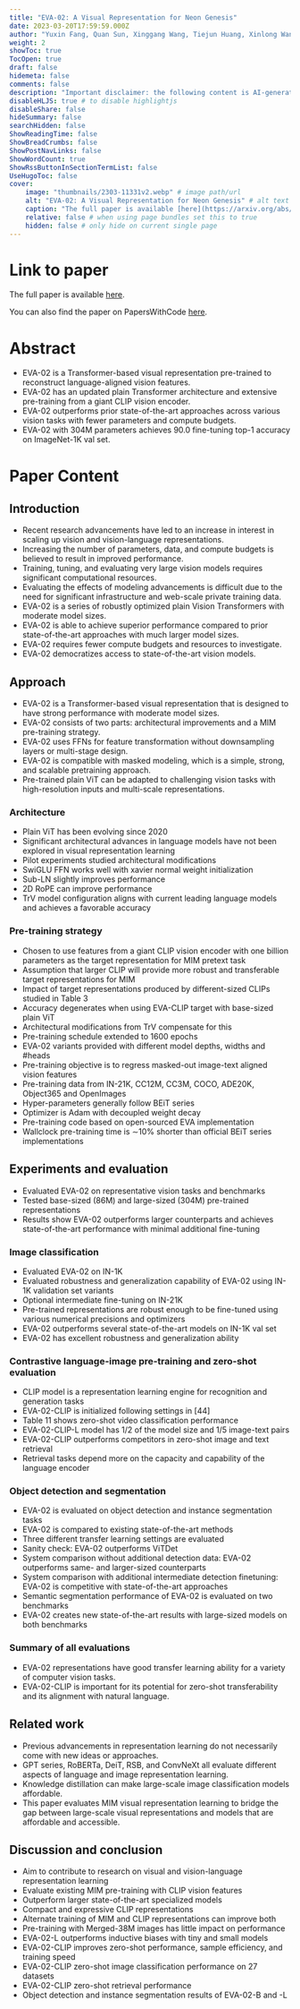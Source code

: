 ```yaml
---
title: "EVA-02: A Visual Representation for Neon Genesis"
date: 2023-03-20T17:59:59.000Z
author: "Yuxin Fang, Quan Sun, Xinggang Wang, Tiejun Huang, Xinlong Wang and 1 others"
weight: 2
showToc: true
TocOpen: true
draft: false
hidemeta: false
comments: false
description: "Important disclaimer: the following content is AI-generated, please make sure to fact check the presented information by reading the full paper."
disableHLJS: true # to disable highlightjs
disableShare: false
hideSummary: false
searchHidden: false
ShowReadingTime: false
ShowBreadCrumbs: false
ShowPostNavLinks: false
ShowWordCount: true
ShowRssButtonInSectionTermList: false
UseHugoToc: false
cover:
    image: "thumbnails/2303-11331v2.webp" # image path/url
    alt: "EVA-02: A Visual Representation for Neon Genesis" # alt text
    caption: "The full paper is available [here](https://arxiv.org/abs/2303.11331)." # display caption under cover
    relative: false # when using page bundles set this to true
    hidden: false # only hide on current single page
---
```


# Link to paper
The full paper is available [here](https://arxiv.org/abs/2303.11331).

You can also find the paper on PapersWithCode [here](https://paperswithcode.com/paper/eva-02-a-visual-representation-for-neon).

# Abstract
- EVA-02 is a Transformer-based visual representation pre-trained to reconstruct language-aligned vision features.
- EVA-02 has an updated plain Transformer architecture and extensive pre-training from a giant CLIP vision encoder.
- EVA-02 outperforms prior state-of-the-art approaches across various vision tasks with fewer parameters and compute budgets.
- EVA-02 with 304M parameters achieves 90.0 fine-tuning top-1 accuracy on ImageNet-1K val set.

# Paper Content

## Introduction
- Recent research advancements have led to an increase in interest in scaling up vision and vision-language representations.
- Increasing the number of parameters, data, and compute budgets is believed to result in improved performance.
- Training, tuning, and evaluating very large vision models requires significant computational resources.
- Evaluating the effects of modeling advancements is difficult due to the need for significant infrastructure and web-scale private training data.
- EVA-02 is a series of robustly optimized plain Vision Transformers with moderate model sizes.
- EVA-02 is able to achieve superior performance compared to prior state-of-the-art approaches with much larger model sizes.
- EVA-02 requires fewer compute budgets and resources to investigate.
- EVA-02 democratizes access to state-of-the-art vision models.

## Approach
- EVA-02 is a Transformer-based visual representation that is designed to have strong performance with moderate model sizes.
- EVA-02 consists of two parts: architectural improvements and a MIM pre-training strategy.
- EVA-02 uses FFNs for feature transformation without downsampling layers or multi-stage design.
- EVA-02 is compatible with masked modeling, which is a simple, strong, and scalable pretraining approach.
- Pre-trained plain ViT can be adapted to challenging vision tasks with high-resolution inputs and multi-scale representations.

### Architecture
- Plain ViT has been evolving since 2020
- Significant architectural advances in language models have not been explored in visual representation learning
- Pilot experiments studied architectural modifications
- SwiGLU FFN works well with xavier normal weight initialization
- Sub-LN slightly improves performance
- 2D RoPE can improve performance
- TrV model configuration aligns with current leading language models and achieves a favorable accuracy

### Pre-training strategy
- Chosen to use features from a giant CLIP vision encoder with one billion parameters as the target representation for MIM pretext task
- Assumption that larger CLIP will provide more robust and transferable target representations for MIM
- Impact of target representations produced by different-sized CLIPs studied in Table 3
- Accuracy degenerates when using EVA-CLIP target with base-sized plain ViT
- Architectural modifications from TrV compensate for this
- Pre-training schedule extended to 1600 epochs
- EVA-02 variants provided with different model depths, widths and #heads
- Pre-training objective is to regress masked-out image-text aligned vision features
- Pre-training data from IN-21K, CC12M, CC3M, COCO, ADE20K, Object365 and OpenImages
- Hyper-parameters generally follow BEiT series
- Optimizer is Adam with decoupled weight decay
- Pre-training code based on open-sourced EVA implementation
- Wallclock pre-training time is ∼10% shorter than official BEiT series implementations

## Experiments and evaluation
- Evaluated EVA-02 on representative vision tasks and benchmarks
- Tested base-sized (86M) and large-sized (304M) pre-trained representations
- Results show EVA-02 outperforms larger counterparts and achieves state-of-the-art performance with minimal additional fine-tuning

### Image classification
- Evaluated EVA-02 on IN-1K
- Evaluated robustness and generalization capability of EVA-02 using IN-1K validation set variants
- Optional intermediate fine-tuning on IN-21K
- Pre-trained representations are robust enough to be fine-tuned using various numerical precisions and optimizers
- EVA-02 outperforms several state-of-the-art models on IN-1K val set
- EVA-02 has excellent robustness and generalization ability

### Contrastive language-image pre-training and zero-shot evaluation
- CLIP model is a representation learning engine for recognition and generation tasks
- EVA-02-CLIP is initialized following settings in [44]
- Table 11 shows zero-shot video classification performance
- EVA-02-CLIP-L model has 1/2 of the model size and 1/5 image-text pairs
- EVA-02-CLIP outperforms competitors in zero-shot image and text retrieval
- Retrieval tasks depend more on the capacity and capability of the language encoder

### Object detection and segmentation
- EVA-02 is evaluated on object detection and instance segmentation tasks
- EVA-02 is compared to existing state-of-the-art methods
- Three different transfer learning settings are evaluated
- Sanity check: EVA-02 outperforms ViTDet
- System comparison without additional detection data: EVA-02 outperforms same- and larger-sized counterparts
- System comparison with additional intermediate detection finetuning: EVA-02 is competitive with state-of-the-art approaches
- Semantic segmentation performance of EVA-02 is evaluated on two benchmarks
- EVA-02 creates new state-of-the-art results with large-sized models on both benchmarks

### Summary of all evaluations
- EVA-02 representations have good transfer learning ability for a variety of computer vision tasks.
- EVA-02-CLIP is important for its potential for zero-shot transferability and its alignment with natural language.

## Related work
- Previous advancements in representation learning do not necessarily come with new ideas or approaches.
- GPT series, RoBERTa, DeiT, RSB, and ConvNeXt all evaluate different aspects of language and image representation learning.
- Knowledge distillation can make large-scale image classification models affordable.
- This paper evaluates MIM visual representation learning to bridge the gap between large-scale visual representations and models that are affordable and accessible.

## Discussion and conclusion
- Aim to contribute to research on visual and vision-language representation learning
- Evaluate existing MIM pre-training with CLIP vision features
- Outperform larger state-of-the-art specialized models
- Compact and expressive CLIP representations
- Alternate training of MIM and CLIP representations can improve both
- Pre-training with Merged-38M images has little impact on performance
- EVA-02-L outperforms inductive biases with tiny and small models
- EVA-02-CLIP improves zero-shot performance, sample efficiency, and training speed
- EVA-02-CLIP zero-shot image classification performance on 27 datasets
- EVA-02-CLIP zero-shot retrieval performance
- Object detection and instance segmentation results of EVA-02-B and -L
